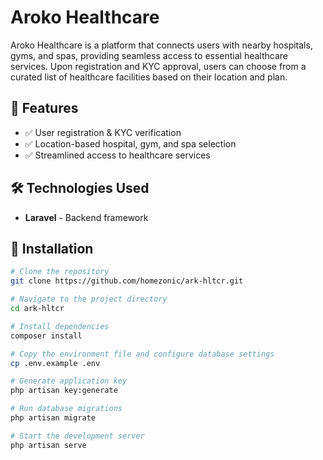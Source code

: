 # Aroko Healthcare

Aroko Healthcare is a platform that connects users with nearby hospitals, gyms, and spas, providing seamless access to essential healthcare services. Upon registration and KYC approval, users can choose from a curated list of healthcare facilities based on their location and plan.

## 🚀 Features

- ✅ User registration & KYC verification
- ✅ Location-based hospital, gym, and spa selection
- ✅ Streamlined access to healthcare services

## 🛠️ Technologies Used

- **Laravel** - Backend framework

## 📌 Installation

```sh
# Clone the repository
git clone https://github.com/homezonic/ark-hltcr.git

# Navigate to the project directory
cd ark-hltcr

# Install dependencies
composer install

# Copy the environment file and configure database settings
cp .env.example .env

# Generate application key
php artisan key:generate

# Run database migrations
php artisan migrate

# Start the development server
php artisan serve
```
